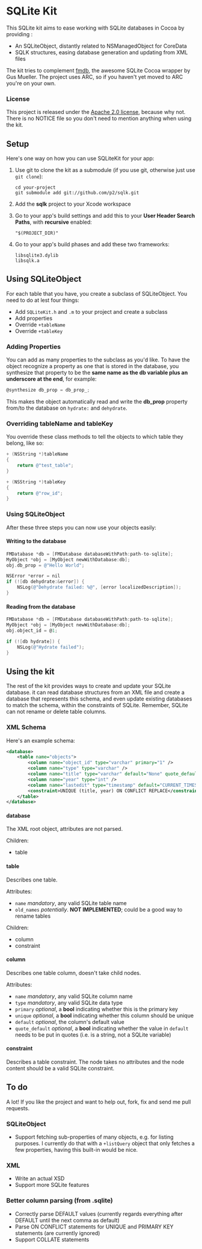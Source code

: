 SQLite Kit
==========

This SQLite kit aims to ease working with SQLite databases in Cocoa by providing :

* An SQLiteObject, distantly related to NSManagedObject for CoreData
* SQLK structures, easing database generation and updating from XML files

The kit tries to complement [fmdb], the awesome SQLite Cocoa wrapper by Gus Mueller. The project uses ARC, so if you haven't yet moved to ARC you're on your own.

### License ###

This project is released under the [Apache 2.0 license][apache], because why not. There is no NOTICE file so you don't need to mention anything when using the kit.

[fmdb]: https://github.com/ccgus/fmdb
[apache]: http://www.apache.org/licenses/LICENSE-2.0.html


Setup
-----

Here's one way on how you can use SQLiteKit for your app:

1. Use git to clone the kit as a submodule (if you use git, otherwise just use `git clone`):  

   ```
   cd your-project
   git submodule add git://github.com/p2/sqlk.git
   ```

2. Add the **sqlk** project to your Xcode workspace
3. Go to your app's build settings and add this to your **User Header Search Paths**, with **recursive** enabled:
   
   ```
   "$(PROJECT_DIR)"
   ```

4. Go to your app's build phases and add these two frameworks:
   
   ```
   libsqlite3.dylib
   libsqlk.a
   ```


Using SQLiteObject
------------------

For each table that you have, you create a subclass of SQLiteObject. You need to do at lest four things:

* Add `SQLiteKit.h` and `.m` to your project and create a subclass
* Add properties
* Override `+tableName`
* Override `+tableKey`


### Adding Properties ###

You can add as many properties to the subclass as you'd like. To have the object recognize a property as one that is stored in the database, you synthesize that property to be the **same name as the db variable plus an underscore at the end**, for example:

```objective-c
@synthesize db_prop = db_prop_;
```

This makes the object automatically read and write the **db_prop** property from/to the database on `hydrate:` and `dehydrate`.


### Overriding tableName and tableKey ###

You override these class methods to tell the objects to which table they belong, like so:

```objective-c
+ (NSString *)tableName
{
    return @"test_table";
}

+ (NSString *)tableKey
{
    return @"row_id";
}
```


### Using SQLiteObject ###

After these three steps you can now use your objects easily:

#### Writing to the database ####

```objective-c
FMDatabase *db = [FMDatabase databaseWithPath:path-to-sqlite];
MyObject *obj = [MyObject newWithDatabase:db];
obj.db_prop = @"Hello World";

NSError *error = nil
if (![db dehydrate:&error]) {
    NSLog(@"Dehydrate failed: %@", [error localizedDescription]);
}
```

#### Reading from the database ####

```objective-c
FMDatabase *db = [FMDatabase databaseWithPath:path-to-sqlite];
MyObject *obj = [MyObject newWithDatabase:db];
obj.object_id = @1;

if (![db hydrate]) {
    NSLog(@"Hydrate failed");
}
```


Using the kit
-------------

The rest of the kit provides ways to create and update your SQLite database. it can read database structures from an XML file and create a database that represents this schema, and even update existing databases to match the schema, within the constraints of SQLite. Remember, SQLite can not rename or delete table columns.


### XML Schema ###

Here's an example schema:

```xml
<database>
    <table name="objects">
        <column name="object_id" type="varchar" primary="1" />
        <column name="type" type="varchar" />
        <column name="title" type="varchar" default="None" quote_default="1" />
        <column name="year" type="int" />
        <column name="lastedit" type="timestamp" default="CURRENT_TIMESTAMP" />
        <constraint>UNIQUE (title, year) ON CONFLICT REPLACE</constraint>
    </table>
</database>
```

#### database ####

The XML root object, attributes are not parsed.

Children:

* table

#### table ####

Describes one table.

Attributes:

* `name` _mandatory_, any valid SQLite table name
* `old_names` _potentially_. **NOT IMPLEMENTED**; could be a good way to rename tables

Children:

* column
* constraint

#### column ####

Describes one table column, doesn't take child nodes.

Attributes:

* `name` _mandatory_, any valid SQLite column name
* `type` _mandatory_, any valid SQLite data type
* `primary` _optional_, a **bool** indicating whether this is the primary key
* `unique` _optional_, a **bool** indicating whether this column should be unique
* `default` _optional_, the column's default value
* `quote_default` _optional_, a **bool** indicating whether the value in `default` needs to be put in quotes (i.e. is a string, not a SQLite variable)

#### constraint ####

Describes a table constraint. The node takes no attributes and the node content should be a valid SQLite constraint.



To do
-----

A lot! If you like the project and want to help out, fork, fix and send me pull requests.


### SQLiteObject ###

- Support fetching sub-properties of many objects, e.g. for listing purposes. I currently do that with a `+listQuery` object that only fetches a few properties, having this built-in would be nice.


### XML ###

- Write an actual XSD
- Support more SQLite features


### Better column parsing (from .sqlite) ###

- Correctly parse DEFAULT values (currently regards everything after DEFAULT until the next comma as default)
- Parse ON CONFLICT statements for UNIQUE and PRIMARY KEY statements (are currently ignored)
- Support COLLATE statements
